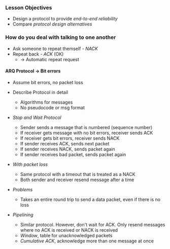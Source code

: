 ### Lesson Objectives
  * Design a protocol to provide _end-to-end reliability_
  * Compare _protocol design alternatives_

### How do you deal with talking to one another
  * Ask someone to repeat themself - _NACK_
  * Repeat back - _ACK_ (OK)
    - -> Automatic repeat request

#### ARQ Protocol -> Bit errors
  * Assume bit errors, no packet loss
  * Describe Protocol in detail
    - Algorithms for messages
    - No pseudocode or msg format

  * _Stop and Wait Protocol_
    - Sender sends a message that is numbered (sequence number)
    - If receiver gets message with no bit errors, receiver sends ACK
    - If receiver gets bit errors, receiver sends NACK
    - If sender receives ACK, sends next packet
    - If sender receives NACK, sends packet again
    - If sender receives bad packet, sends packet again

  * _With packet loss_
    - Same protocol with a timeout that is treated as a NACK
    - Both sender and receiver resend message after a time

  * _Problems_
    - Takes an entire round trip to send a data packet, even if there is no loss

  * _Pipelining_
    - Similar protocol. However, don't wait for ACK. Only resend messages
      where no ACK is received or NACK is received
    - _Window_, table for unacknowledged packets
    - _Cumulative ACK_, acknowledge more than one message at once

